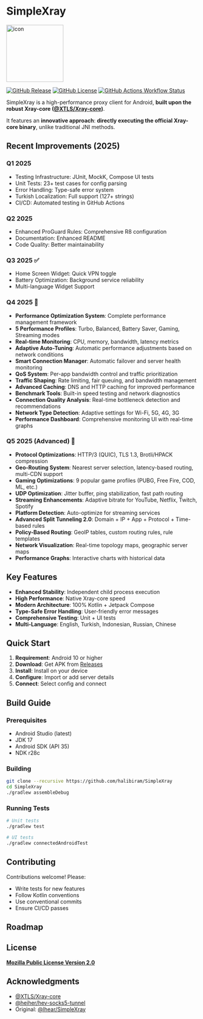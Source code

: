 # SimpleXray

<img src="https://raw.githubusercontent.com/lhear/SimpleXray/main/metadata/en-US/images/icon.png" alt="icon" width="150">

[![GitHub Release](https://img.shields.io/github/v/release/halibiram/SimpleXray)](https://github.com/halibiram/SimpleXray/releases)
[![GitHub License](https://img.shields.io/github/license/halibiram/SimpleXray)](LICENSE)
[![GitHub Actions Workflow Status](https://img.shields.io/github/actions/workflow/status/halibiram/SimpleXray/.github%2Fworkflows%2Fbuild.yml)](https://github.com/halibiram/SimpleXray/actions)

SimpleXray is a high-performance proxy client for Android, **built upon the robust Xray-core ([@XTLS/Xray-core](https://github.com/XTLS/Xray-core))**.

It features an **innovative approach**: **directly executing the official Xray-core binary**, unlike traditional JNI methods.

## Recent Improvements (2025)

### Q1 2025 
- Testing Infrastructure: JUnit, MockK, Compose UI tests
- Unit Tests: 23+ test cases for config parsing
- Error Handling: Type-safe error system
- Turkish Localization: Full support (127+ strings)
- CI/CD: Automated testing in GitHub Actions

### Q2 2025
- Enhanced ProGuard Rules: Comprehensive R8 configuration
- Documentation: Enhanced README
- Code Quality: Better maintainability


### Q3 2025 ✅
- Home Screen Widget: Quick VPN toggle
- Battery Optimization: Background service reliability
- Multi-language Widget Support

### Q4 2025 🚀
- **Performance Optimization System**: Complete performance management framework
- **5 Performance Profiles**: Turbo, Balanced, Battery Saver, Gaming, Streaming modes
- **Real-time Monitoring**: CPU, memory, bandwidth, latency metrics
- **Adaptive Auto-Tuning**: Automatic performance adjustments based on network conditions
- **Smart Connection Manager**: Automatic failover and server health monitoring
- **QoS System**: Per-app bandwidth control and traffic prioritization
- **Traffic Shaping**: Rate limiting, fair queuing, and bandwidth management
- **Advanced Caching**: DNS and HTTP caching for improved performance
- **Benchmark Tools**: Built-in speed testing and network diagnostics
- **Connection Quality Analysis**: Real-time bottleneck detection and recommendations
- **Network Type Detection**: Adaptive settings for Wi-Fi, 5G, 4G, 3G
- **Performance Dashboard**: Comprehensive monitoring UI with real-time graphs



### Q5 2025 (Advanced) 🌟
- **Protocol Optimizations**: HTTP/3 (QUIC), TLS 1.3, Brotli/HPACK compression
- **Geo-Routing System**: Nearest server selection, latency-based routing, multi-CDN support
- **Gaming Optimizations**: 9 popular game profiles (PUBG, Free Fire, COD, ML, etc.)
- **UDP Optimization**: Jitter buffer, ping stabilization, fast path routing
- **Streaming Enhancements**: Adaptive bitrate for YouTube, Netflix, Twitch, Spotify
- **Platform Detection**: Auto-optimize for streaming services
- **Advanced Split Tunneling 2.0**: Domain + IP + App + Protocol + Time-based rules
- **Policy-Based Routing**: GeoIP tables, custom routing rules, rule templates
- **Network Visualization**: Real-time topology maps, geographic server maps
- **Performance Graphs**: Interactive charts with historical data


## Key Features

*   **Enhanced Stability**: Independent child process execution
*   **High Performance**: Native Xray-core speed
*   **Modern Architecture**: 100% Kotlin + Jetpack Compose
*   **Type-Safe Error Handling**: User-friendly error messages
*   **Comprehensive Testing**: Unit + UI tests
*   **Multi-Language**: English, Turkish, Indonesian, Russian, Chinese

## Quick Start

1.  **Requirement**: Android 10 or higher
2.  **Download**: Get APK from [Releases](https://github.com/halibiram/SimpleXray/releases)
3.  **Install**: Install on your device
4.  **Configure**: Import or add server details
5.  **Connect**: Select config and connect

## Build Guide

### Prerequisites
- Android Studio (latest)
- JDK 17
- Android SDK (API 35)
- NDK r28c

### Building

```bash
git clone --recursive https://github.com/halibiram/SimpleXray
cd SimpleXray
./gradlew assembleDebug
```

### Running Tests

```bash
# Unit tests
./gradlew test

# UI tests
./gradlew connectedAndroidTest
```

## Contributing

Contributions welcome! Please:
- Write tests for new features
- Follow Kotlin conventions
- Use conventional commits
- Ensure CI/CD passes

## Roadmap

## License

**[Mozilla Public License Version 2.0](LICENSE)**

## Acknowledgments

- [@XTLS/Xray-core](https://github.com/XTLS/Xray-core)
- [@heiher/hev-socks5-tunnel](https://github.com/heiher/hev-socks5-tunnel)
- Original: [@lhear/SimpleXray](https://github.com/lhear/SimpleXray)
